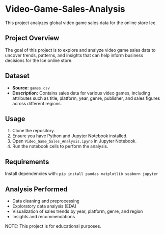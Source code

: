 # Video-Game-Sales-Analysis

This project analyzes global video game sales data for the online store Ice.

## Project Overview

The goal of this project is to explore and analyze video game sales data to uncover trends, patterns, and insights that can help inform business decisions for the Ice online store.

## Dataset

- **Source:** `games.csv`
- **Description:** Contains sales data for various video games, including attributes such as title, platform, year, genre, publisher, and sales figures across different regions.

## Usage

1. Clone the repository.
2. Ensure you have Python and Jupyter Notebook installed.
3. Open `Video_Game_Sales_Analysis.ipynb` in Jupyter Notebook.
4. Run the notebook cells to perform the analysis.

## Requirements

Install dependencies with: `pip install pandas matplotlib seaborn jupyter`

## Analysis Performed

- Data cleaning and preprocessing
- Exploratory data analysis (EDA)
- Visualization of sales trends by year, platform, genre, and region
- Insights and recommendations

NOTE: This project is for educational purposes.

